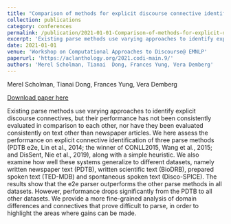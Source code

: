 ```yaml
---
title: "Comparison of methods for explicit discourse connective identification across various domains"
collection: publications
category: conferences
permalink: /publication/2021-01-01-Comparison-of-methods-for-explicit-discourse
excerpt: 'Existing parse methods use varying approaches to identify explicit discourse connectives, but their performance has not been consistently evaluated in comparison to each other, nor have they been evaluated consistently on text other than newspaper articles. We here assess the performance on explicit connective identification of three parse methods (PDTB e2e, Lin et al., 2014; the winner of CONLL2015, Wang et al., 2015; and DisSent, Nie et al., 2019), along with a simple heuristic. We also examine how well these systems generalize to different datasets, namely written newspaper text (PDTB), written scientific text (BioDRB), prepared spoken text (TED-MDB) and spontaneous spoken text (Disco-SPICE). The results show that the e2e parser outperforms the other parse methods in all datasets. However, performance drops significantly from the PDTB to all other datasets. We provide a more fine-grained analysis of domain differences and connectives that prove difficult to parse, in order to highlight the areas where gains can be made.'
date: 2021-01-01
venue: 'Workshop on Computational Approaches to Discourse@ EMNLP'
paperurl: 'https://aclanthology.org/2021.codi-main.9/'
authors: 'Merel Scholman, Tianai  Dong, Frances Yung, Vera Demberg'
---
```

Merel Scholman, Tianai  Dong, Frances Yung, Vera Demberg

<a href='https://aclanthology.org/2021.codi-main.9/'>Download paper here</a>

Existing parse methods use varying approaches to identify explicit discourse connectives, but their performance has not been consistently evaluated in comparison to each other, nor have they been evaluated consistently on text other than newspaper articles. We here assess the performance on explicit connective identification of three parse methods (PDTB e2e, Lin et al., 2014; the winner of CONLL2015, Wang et al., 2015; and DisSent, Nie et al., 2019), along with a simple heuristic. We also examine how well these systems generalize to different datasets, namely written newspaper text (PDTB), written scientific text (BioDRB), prepared spoken text (TED-MDB) and spontaneous spoken text (Disco-SPICE). The results show that the e2e parser outperforms the other parse methods in all datasets. However, performance drops significantly from the PDTB to all other datasets. We provide a more fine-grained analysis of domain differences and connectives that prove difficult to parse, in order to highlight the areas where gains can be made.
